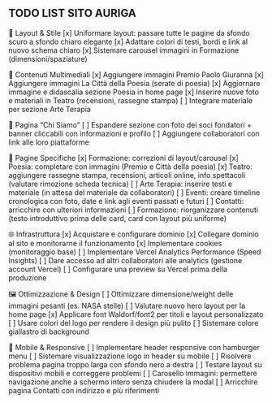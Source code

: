 TODO LIST SITO AURIGA
----------------------

🎨 Layout & Stile
[x] Uniformare layout: passare tutte le pagine da sfondo scuro a sfondo chiaro elegante
[x] Adattare colori di testi, bordi e link al nuovo schema chiaro
[x] Sistemare carousel immagini in Formazione (dimensioni/spaziature)

📸 Contenuti Multimediali
[x] Aggiungere immagini Premio Paolo Giuranna
[x] Aggiungere immagini La Città della Poesia (serate di poesia)
[x] Aggiornare immagine e didascalia sezione Poesia in home page
[x] Inserire nuove foto e materiali in Teatro (recensioni, rassegne stampa)
[ ] Integrare materiale per sezione Arte Terapia

👥 Pagina “Chi Siamo”
[ ] Espandere sezione con foto dei soci fondatori + banner cliccabili con informazioni e profilo
[ ] Aggiungere collaboratori con link alle loro piattaforme

📑 Pagine Specifiche
[x] Formazione: correzioni di layout/carousel
[x] Poesia: completare con immagini (Premio e Città della poesia)
[x] Teatro: aggiungere rassegne stampa, recensioni, articoli online, info spettacoli (valutare rimozione scheda tecnica)
[ ] Arte Terapia: inserire testi e materiale (in attesa del materiale da collaboratori)
[ ] Eventi: creare timeline cronologica con foto, date e link agli eventi passati e futuri
[ ] Contatti: arricchire con ulteriori informazioni
[ ] Formazione: riorganizzare contenuti (testo introduttivo prima delle card, card con layout più uniforme)

🌐 Infrastruttura
[x] Acquistare e configurare dominio
[x] Collegare dominio al sito e monitorarne il funzionamento
[x] Implementare cookies (monitoraggio base)
[ ] Implementare Vercel Analytics Performance (Speed Insights)
[ ] Dare accesso ad altri collaboratori alle analytics (gestione account Vercel)
[ ] Configurare una preview su Vercel prima della produzione

🖼️ Ottimizzazione & Design
[ ] Ottimizzare dimensione/weight delle immagini pesanti (es. NASA stelle)
[ ] Valutare nuovo hero layout per la home page
[x] Applicare font Waldorf/font2 per titoli e layout personalizzato
[ ] Usare colori del logo per rendere il design più pulito
[ ] Sistemare colore giallastro di background

📱 Mobile & Responsive
[ ] Implementare header responsive con hamburger menu
[ ] Sistemare visualizzazione logo in header su mobile
[ ] Risolvere problema pagina troppo larga con sfondo nero a destra
[ ] Testare layout su dispositivi mobili e correggere problemi
[ ] Carosello immagini: permettere navigazione anche a schermo intero senza chiudere la modal
[ ] Arricchire pagina Contatti con indirizzo e più riferimenti